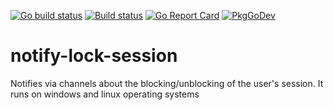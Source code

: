 [![Go build status](https://github.com/Fast-IQ/notify-lock-session/actions/workflows/go.yml/badge.svg?branch=main)](https://github.com/Fast-IQ/notify-lock-session/actions)
[![Build status](https://ci.appveyor.com/api/projects/status/github/Fast-IQ/notify-lock-session?branch=main&svg=true)](https://ci.appveyor.com/project/Fast-IQ/notify-lock-session)
[![Go Report Card](https://goreportcard.com/badge/github.com/Fast-IQ/notify-lock-session)](https://goreportcard.com/report/github.com/Fast-IQ/notify-lock-session)
[![PkgGoDev](https://pkg.go.dev/badge/github.com/Fast-IQ/notify-lock-session)](https://pkg.go.dev/github.com/Fast-IQ/notify-lock-session)


# notify-lock-session
Notifies via channels about the blocking/unblocking of the user's session. It runs on windows and linux operating systems
